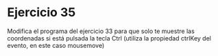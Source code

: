 # Ejercicio 35

Modifica el programa del ejercicio 33 para que solo te muestre las coordenadas si está pulsada la tecla Ctrl (utiliza la propiedad ctrlKey del evento, en este caso mousemove)